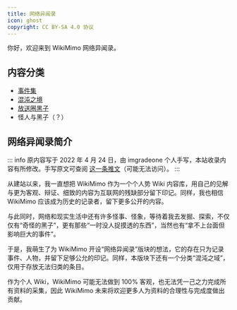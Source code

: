 ```yaml
---
title: 网络异闻录
icon: ghost
copyright: CC BY-SA 4.0 协议
---
```


你好，欢迎来到 WikiMimo 网络异闻录。

## 内容分类

- [事件集](event/)
- [混沌之境](chaos/)
- [放送圈黑子](tv-broadcasting-weirdo/)
- 怪人与黑子（？）

## 网络异闻录简介

::: info
原内容写于 2022 年 4 月 24 日，由 imgradeone 个人手写，本站收录内容有所修改。手写原文可查阅 [这一条推文](https://twitter.com/imgradeone/status/1518928948662796289)（可能无法访问）。
:::

从建站以来，我一直想把 WikiMimo 作为一个个人势 Wiki 内容库，用自己的见解与更为客观、辩证、细致的内容为互联网的残缺部分留下印记。同样，我也相信 WikiMimo 应该成为历史的记录者，留下更多公开的内容。

与此同时，网络和现实生活中还有许多怪事、怪象，等待着我去发掘、探索，不仅仅有“奇怪的黑子”，更有那些“一时没人捉摸透的东西”，当然也有“拿不上台面但影响巨大的事件”。

于是，我萌生了为 WikiMimo 开设“网络异闻录”版块的想法，它的存在只为记录事件、人物，并留下足够公允的印记。同样，本版块下还有一个分类“混沌之域”，仅用于存放无法归类的条目。

作为个人 Wiki，WikiMimo 可能无法做到 100% 客观，也无法凭一己之力完成所有资料的采集，因此 WikiMimo 未来将欢迎更多人为资料的合理性与完成度做出贡献。
